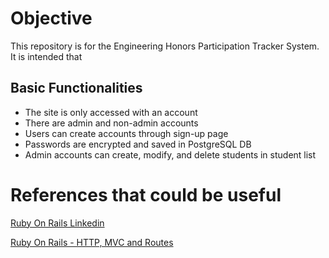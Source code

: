 # Objective
This repository is for the Engineering Honors Participation Tracker System. It is intended that 
## Basic Functionalities
- The site is only accessed with an account
- There are admin and non-admin accounts
- Users can create accounts through sign-up page
- Passwords are encrypted and saved in PostgreSQL DB
- Admin accounts can create, modify, and delete students in student list
  
# References that could be useful
[Ruby On Rails Linkedin](https://www.linkedin.com/learning/ruby-on-rails-5-essential-training)

[Ruby On Rails - HTTP, MVC and Routes](https://medium.com/the-renaissance-developer/ruby-on-rails-http-mvc-and-routes-f02215a46a84)
